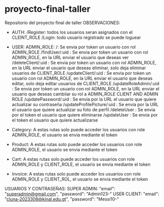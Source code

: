 # proyecto-final-taller
Repositorio del proyecto final de taller
OBSERVACIONES:

- AUTH:
  /Register: todos los usuarios seran asignados con el CLEINT_ROLE
  /Login: todo usuario registrado se puede loguear

- USER:
  ADMIN_ROLE:
    /: Se envia por token un usuario con rol ADMIN_ROLE
    /findUser/:uid : Se envia por token un usuario con rol ADMIN_ROLE, en la URL enviar el usuario que deseas ver
    /deleteClient/:uid : Se envia por token un usuario con rol ADMIN_ROLE, en la URL enviar el usuario que deseas eliminar, solo deja eliminar usuarios de CLIENT_ROLE
    /updateClient/:uid : Se envia por token un usuario con rol ADMIN_ROLE, en la URL enviar el usuario que deseas editar, solo deja editar usuarios de CLIENT_ROLE
    /updateRoleAdmin/:uid : Se envia por token un usuario con rol ADMIN_ROLE, en la URL enviar el usuario que deseas cambiiar su rol a ADMIN_ROLE
  CLIENT AND ADMIN ROLE
    /updatePassword/:uid : Se envia por la URL el usuario que quiere actualizar su contraseña
    /updateProfilePicture/:uid : Se envia por la URL el usuario que quiere actualizar su foto de perfil
    /deleteUser : Se envia por el token el usuario que quiere eliminarse
    /updateUser : Se envia por el token el usuario que quiere actualizarse

- Category:
  A estas rutas solo puede acceder los usuarios con role ADMIN_ROLE, el usuario se envia mediante el token

- Product:
  A estas rutas solo puede acceder los usuarios con role ADMIN_ROLE, el usuario se envia mediante el token

- Cart:
  A estas rutas solo puede acceder los usuarios con role ADMIN_ROLE y CLIENT_ROLE, el usuario se envia mediante el token

- Invoice:
  A estas rutas solo puede acceder los usuarios con role ADMIN_ROLE y CLIENT_ROL, el usuario se envia mediante el token

USUARIOS Y CONTRASEÑAS:
  SUPER ADMIN:
    "email": "superadmin@gmail.com",
    "password": "Admin123-"
  USER CLIENT:
  "email": "cluna-2023308@kinal.edu.gt",
  "password": "Messi10-"
